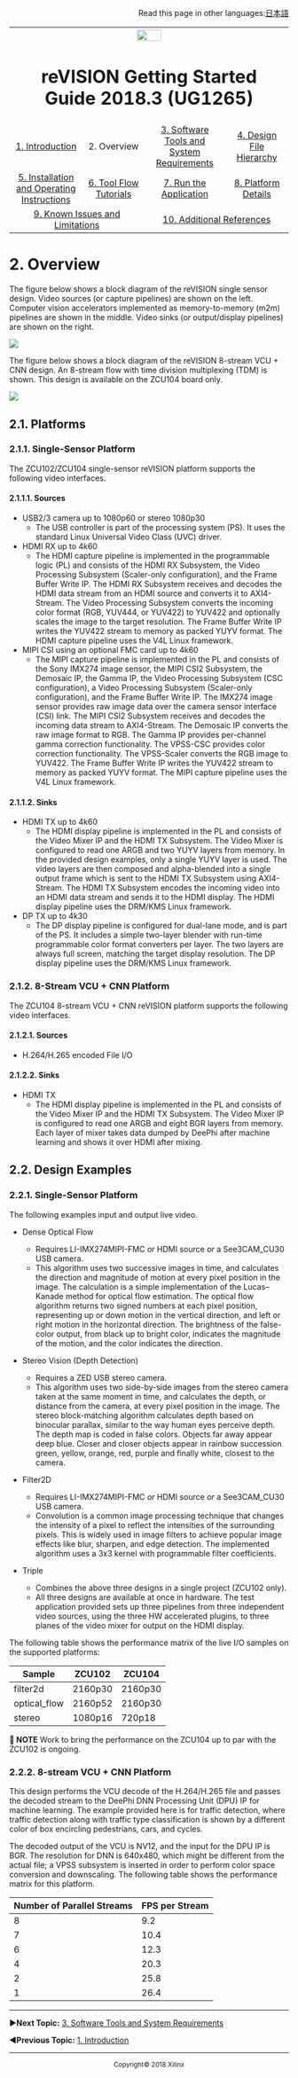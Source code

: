<p align="right">
            Read this page in other languages:<a href="../Japanese-master/overview.md">日本語</a>    <table style="width:100%">
  <tr>

<th width="100%" colspan="6"><img src="https://www.xilinx.com/content/dam/xilinx/imgs/press/media-kits/corporate/xilinx-logo.png" width="30%"/><h1>reVISION Getting Started Guide 2018.3 (UG1265)</h1>
</th>

  </tr>
  <tr>
    <td width="17%" align="center"><a href="https://github.com/Xilinx/TechDocs/blob/reVISION-getting-started-develop/README.md">1. Introduction</a></td>
    <td width="16%" align="center">2. Overview</td>
    <td width="17%" align="center"><a href="software-tools-system-requirements.md">3. Software Tools and System Requirements</a></td>
    <td width="17%" align="center"><a href="design-file-hierarchy.md">4. Design File Hierarchy</a></td>
</tr>
<tr>
    <td width="17%" align="center"><a href="operating-instructions.md">5. Installation and Operating Instructions</a></td>
    <td width="16%" align="center"><a href="tool-flow-tutorials.md">6. Tool Flow Tutorials</a></td>
    <td width="17%" align="center"><a href="run-application.md">7. Run the Application</a></td>
    <td width="17%" align="center"><a href="platform-details.md">8. Platform Details</a></td>    
  </tr>
<tr>
    <td width="17%" align="center" colspan="2"><a href="known-issues-limitations.md">9. Known Issues and Limitations</a></td>
    <td width="16%" align="center" colspan="2"><a href="additional-references.md">10. Additional References</a></td>
</tr>
</table>

# 2. Overview

The figure below shows a block diagram of the reVISION single sensor design. Video sources (or capture pipelines) are shown on the left. Computer vision accelerators implemented as memory-to-memory (m2m) pipelines are shown in the middle. Video sinks (or output/display pipelines) are shown on the right.

![](images/rv-ss-bd.jpg)

The figure below shows a block diagram of the reVISION 8-stream VCU + CNN design. An 8-stream flow with time division multiplexing (TDM) is shown. This design is available on the ZCU104 board only.

![](images/8_stream_vcu_cnn.PNG)

## 2.1. Platforms

### 2.1.1. Single-Sensor Platform

The ZCU102/ZCU104 single-sensor reVISION platform supports the following video interfaces.

#### 2.1.1.1. Sources

  - USB2/3 camera up to 1080p60 or stereo 1080p30
    - The USB controller is part of the processing system (PS). It uses the standard Linux Universal Video Class (UVC) driver.
  - HDMI RX up to 4k60
    - The HDMI capture pipeline is implemented in the programmable logic (PL) and consists of the HDMI RX Subsystem, the Video Processing Subsystem (Scaler-only configuration), and the Frame Buffer Write IP. The HDMI RX Subsystem receives and decodes the HDMI data stream from an HDMI source and converts it to AXI4-Stream. The Video Processing Subsystem converts the incoming color format (RGB, YUV444, or YUV422) to YUV422 and optionally scales the image to the target resolution. The Frame Buffer Write IP writes the YUV422 stream to memory as packed YUYV format. The HDMI capture pipeline uses the V4L Linux framework.
  - MIPI CSI using an optional FMC card up to 4k60
    - The MIPI capture pipeline is implemented in the PL and consists of the Sony IMX274 image sensor, the MIPI CSI2 Subsystem, the Demosaic IP, the Gamma IP, the Video Processing Subsystem (CSC configuration), a Video Processing Subsystem (Scaler-only configuration), and the Frame Buffer Write IP. The IMX274 image sensor provides raw image data over the camera sensor interface (CSI) link. The MIPI CSI2 Subsystem receives and decodes the incoming data stream to AXI4-Stream. The Demosaic IP converts the raw image format to RGB. The Gamma IP provides per-channel gamma correction functionality. The VPSS-CSC provides color correction functionality. The VPSS-Scaler converts the RGB image to YUV422. The Frame Buffer Write IP writes the YUV422 stream to memory as packed YUYV format. The MIPI capture pipeline uses the V4L Linux framework.

#### 2.1.1.2. Sinks
* HDMI TX up to 4k60
  * The HDMI display pipeline is implemented in the PL and consists of the Video Mixer IP and the HDMI TX Subsystem. The Video Mixer is configured to read one ARGB and two YUYV layers from memory. In the provided design examples, only a single YUYV layer is used. The video layers are then composed and alpha-blended into a single output frame which is sent to the HDMI TX Subsystem using AXI4-Stream. The HDMI TX Subsystem encodes the incoming video into an HDMI data stream and sends it to the HDMI display. The HDMI display pipeline uses the DRM/KMS Linux framework.
* DP TX up to 4k30
   * The DP display pipeline is configured for dual-lane mode, and is part of the PS. It includes a simple two-layer blender with run-time programmable color format converters per layer. The two layers are always full screen, matching the target display resolution. The DP display pipeline uses the DRM/KMS Linux framework.

### 2.1.2. 8-Stream VCU + CNN Platform

   The ZCU104 8-stream VCU + CNN reVISION platform supports the following video interfaces.

#### 2.1.2.1. Sources
   * H.264/H.265 encoded File I/O   

#### 2.1.2.2. Sinks
   * HDMI TX
     * The HDMI display pipeline is implemented in the PL and consists of the Video Mixer IP and the HDMI TX Subsystem. The Video Mixer IP is configured to read one ARGB and eight BGR layers from memory. Each layer of mixer takes data dumped by DeePhi after machine learning and shows it over HDMI after mixing.

## 2.2. Design Examples

### 2.2.1. Single-Sensor Platform

The following examples input and output live video.
* Dense Optical Flow
  * Requires LI-IMX274MIPI-FMC _or_ HDMI source _or_ a See3CAM_CU30 USB camera.
   * This algorithm uses two successive images in time, and calculates the direction and magnitude of motion at every pixel position in the image. The calculation is a simple implementation of the Lucas–Kanade method for optical flow estimation. The optical flow algorithm returns two signed numbers at each pixel position, representing up or down motion in the vertical direction, and left or right motion in the horizontal direction. The brightness of the false-color output, from black up to bright color, indicates the magnitude of the motion, and the color indicates the direction.

* Stereo Vision (Depth Detection)
  * Requires a ZED USB stereo camera.
  * This algorithm uses two side-by-side images from the stereo camera taken at the same moment in time, and calculates the depth, or distance from the camera, at every pixel position in the image. The stereo block-matching algorithm calculates depth based on binocular parallax, similar to the way human eyes perceive depth. The depth map is coded in false colors. Objects far away appear deep blue. Closer and closer objects appear in rainbow succession green, yellow, orange, red, purple and finally white, closest to the camera.

* Filter2D
  * Requires LI-IMX274MIPI-FMC _or_ HDMI source _or_ a See3CAM_CU30 USB camera.
   * Convolution is a common image processing technique that changes the intensity of a pixel to reflect the intensities of the surrounding pixels. This is widely used in image filters to achieve popular image effects like blur, sharpen, and edge detection. The implemented algorithm uses a 3x3 kernel with programmable filter coefficients.

* Triple
  * Combines the above three designs in a single project (ZCU102 only).
   * All three designs are available at once in hardware. The test application provided sets up three pipelines from three independent video sources, using the three HW accelerated plugins, to three planes of the video mixer for output on the HDMI display.

The following table shows the performance matrix of the live I/O samples on the supported platforms:

| Sample  | **ZCU102** | **ZCU104** |
|----|----|----|
| filter2d | 2160p30 | 2160p30 |
| optical_flow | 2160p52 | 2160p30 |
| stereo | 1080p16 | 720p18 |

**:pushpin: NOTE**
Work to bring the performance on the ZCU104 up to par with the ZCU102 is ongoing.

### 2.2.2. 8-stream VCU + CNN Platform

This design performs the VCU decode of the H.264/H.265 file and passes the decoded stream to the DeePhi DNN Processing Unit (DPU) IP for machine learning. The example provided here is for traffic detection, where traffic detection along with traffic type classification is shown by a different color of box encircling pedestrians, cars, and cycles.

The decoded output of the VCU is NV12, and the input for the DPU IP is BGR. The resolution for DNN is 640x480, which might be different from the actual file; a VPSS subsystem is inserted in order to perform color space conversion and downscaling. The following table shows the performance matrix for this platform.

| Number of Parallel Streams | FPS per Stream |
|----|----|
| 8 | 9.2 |
| 7 | 10.4 |
| 6 | 12.3 |
| 4 | 20.3 |
| 2  |  25.8 |
| 1  | 26.4  |


<hr/>

:arrow_forward:**Next Topic:**  [3. Software Tools and System Requirements](software-tools-system-requirements.md)

:arrow_backward:**Previous Topic:**  [1. Introduction](https://github.com/Xilinx/TechDocs/tree/reVISION-getting-started-develop/README.md)
<hr/>
<p align="center"><sup>Copyright&copy; 2018 Xilinx</sup></p>
